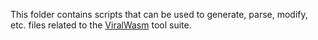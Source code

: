 This folder contains scripts that can be used to generate, parse, modify, etc. files related to the [ViralWasm](https://niema-lab.github.io/ViralWasm) tool suite.
